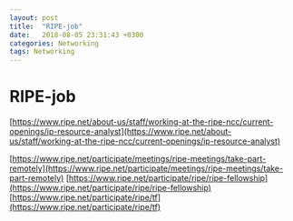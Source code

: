 ```yaml
---
layout: post
title:  "RIPE-job"
date:   2018-08-05 23:31:43 +0300
categories: Networking
tags: Networking
---
```


# RIPE-job
[https://www.ripe.net/about-us/staff/working-at-the-ripe-ncc/current-openings/ip-resource-analyst](https://www.ripe.net/about-us/staff/working-at-the-ripe-ncc/current-openings/ip-resource-analyst)

[https://www.ripe.net/participate/meetings/ripe-meetings/take-part-remotely](https://www.ripe.net/participate/meetings/ripe-meetings/take-part-remotely)
[https://www.ripe.net/participate/ripe/ripe-fellowship](https://www.ripe.net/participate/ripe/ripe-fellowship)
[https://www.ripe.net/participate/ripe/tf](https://www.ripe.net/participate/ripe/tf)
